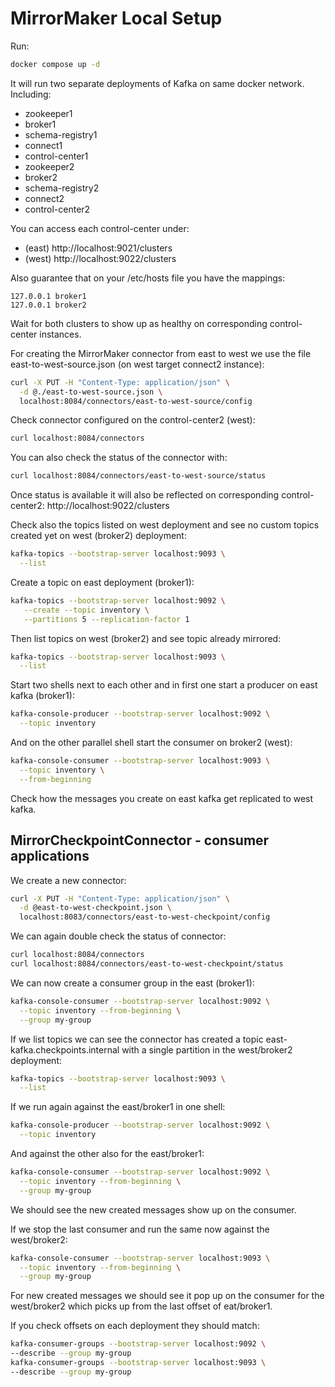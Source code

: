 # MirrorMaker Local Setup

Run:

```bash
docker compose up -d
```

It will run two separate deployments of Kafka on same docker network. Including:

- zookeeper1
- broker1
- schema-registry1
- connect1
- control-center1
- zookeeper2
- broker2
- schema-registry2
- connect2
- control-center2

You can access each control-center under:
- (east) http://localhost:9021/clusters
- (west) http://localhost:9022/clusters

Also guarantee that on your /etc/hosts file you have the mappings:

```
127.0.0.1 broker1
127.0.0.1 broker2
```

Wait for both clusters to show up as healthy on corresponding control-center instances.

For creating the MirrorMaker connector from east to west we use the file east-to-west-source.json (on west target connect2 instance):

```bash
curl -X PUT -H "Content-Type: application/json" \
  -d @./east-to-west-source.json \
  localhost:8084/connectors/east-to-west-source/config
```

Check connector configured on the control-center2 (west): 

```bash
curl localhost:8084/connectors
```

You can also check the status of the connector with:

```bash
curl localhost:8084/connectors/east-to-west-source/status
```

Once status is available it will also be reflected on corresponding control-center2:
http://localhost:9022/clusters 

Check also the topics listed on west deployment and see no custom topics created yet on west (broker2) deployment:

```bash
kafka-topics --bootstrap-server localhost:9093 \
  --list
```

Create a topic on east deployment (broker1):

```bash
kafka-topics --bootstrap-server localhost:9092 \
   --create --topic inventory \
   --partitions 5 --replication-factor 1
```

Then list topics on west (broker2) and see topic already mirrored:

```bash
kafka-topics --bootstrap-server localhost:9093 \
  --list
```

Start two shells next to each other and in first one start a producer on east kafka (broker1):

```bash
kafka-console-producer --bootstrap-server localhost:9092 \
  --topic inventory
```

And on the other parallel shell start the consumer on broker2 (west):

```bash
kafka-console-consumer --bootstrap-server localhost:9093 \
  --topic inventory \
  --from-beginning
```

Check how the messages you create on east kafka get replicated to west kafka.

## MirrorCheckpointConnector - consumer applications

We create a new connector:

```bash
curl -X PUT -H "Content-Type: application/json" \
  -d @east-to-west-checkpoint.json \
  localhost:8083/connectors/east-to-west-checkpoint/config
```

We can again double check the status of connector:

```bash
curl localhost:8084/connectors
curl localhost:8084/connectors/east-to-west-checkpoint/status
```

We can now create a consumer group in the east (broker1):

```bash
kafka-console-consumer --bootstrap-server localhost:9092 \
  --topic inventory --from-beginning \
  --group my-group
```

If we list topics we can see the connector has created a topic east-kafka.checkpoints.internal with a single partition in the west/broker2 deployment:

```bash
kafka-topics --bootstrap-server localhost:9093 \
  --list
```

If we run again against the east/broker1 in one shell:

```bash
kafka-console-producer --bootstrap-server localhost:9092 \
  --topic inventory
```

And against the other also for the east/broker1:

```bash
kafka-console-consumer --bootstrap-server localhost:9092 \
  --topic inventory --from-beginning \
  --group my-group
```

We should see the new created messages show up  on the consumer.

If we stop the last consumer and run the same now against the west/broker2:

```bash
kafka-console-consumer --bootstrap-server localhost:9093 \
  --topic inventory --from-beginning \
  --group my-group
```

For new created messages we should see it pop up on the consumer for the west/broker2 which picks up from the 
last offset of eat/broker1.

If you check offsets on each deployment they should match:

```bash
kafka-consumer-groups --bootstrap-server localhost:9092 \
--describe --group my-group
kafka-consumer-groups --bootstrap-server localhost:9093 \
--describe --group my-group
```